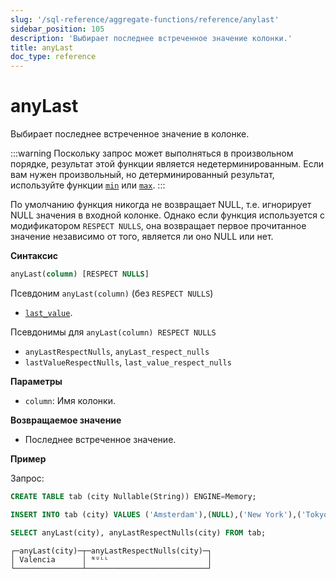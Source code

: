 ```yaml
---
slug: '/sql-reference/aggregate-functions/reference/anylast'
sidebar_position: 105
description: 'Выбирает последнее встреченное значение колонки.'
title: anyLast
doc_type: reference
---
```

# anyLast

Выбирает последнее встреченное значение в колонке.

:::warning
Поскольку запрос может выполняться в произвольном порядке, результат этой функции является недетерминированным.
Если вам нужен произвольный, но детерминированный результат, используйте функции [`min`](../reference/min.md) или [`max`](../reference/max.md).
:::

По умолчанию функция никогда не возвращает NULL, т.е. игнорирует NULL значения в входной колонке.
Однако если функция используется с модификатором `RESPECT NULLS`, она возвращает первое прочитанное значение независимо от того, является ли оно NULL или нет.

**Синтаксис**

```sql
anyLast(column) [RESPECT NULLS]
```

Псевдоним `anyLast(column)` (без `RESPECT NULLS`)
- [`last_value`](../reference/last_value.md).

Псевдонимы для `anyLast(column) RESPECT NULLS`
- `anyLastRespectNulls`, `anyLast_respect_nulls`
- `lastValueRespectNulls`, `last_value_respect_nulls`

**Параметры**
- `column`: Имя колонки.

**Возвращаемое значение**

- Последнее встреченное значение.

**Пример**

Запрос:

```sql
CREATE TABLE tab (city Nullable(String)) ENGINE=Memory;

INSERT INTO tab (city) VALUES ('Amsterdam'),(NULL),('New York'),('Tokyo'),('Valencia'),(NULL);

SELECT anyLast(city), anyLastRespectNulls(city) FROM tab;
```

```response
┌─anyLast(city)─┬─anyLastRespectNulls(city)─┐
│ Valencia      │ ᴺᵁᴸᴸ                      │
└───────────────┴───────────────────────────┘
```